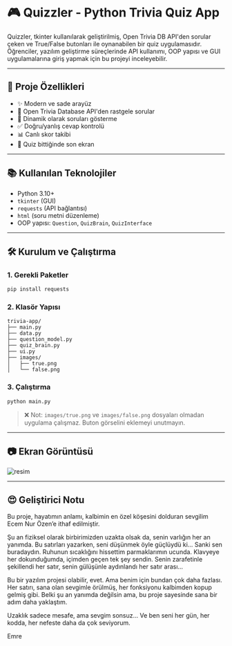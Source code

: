 # 🎮 Quizzler - Python Trivia Quiz App

Quizzler, tkinter kullanılarak geliştirilmiş, Open Trivia DB API'den sorular çeken ve True/False butonları ile oynanabilen bir quiz uygulamasıdır. Öğrenciler, yazılım geliştirme süreçlerinde API kullanımı, OOP yapısı ve GUI uygulamalarına giriş yapmak için bu projeyi inceleyebilir.

---

## 📅 Proje Özellikleri

* ✨ Modern ve sade arayüz
* 📝 Open Trivia Database API'den rastgele sorular
* 🔀 Dinamik olarak soruları gösterme
* ✅ Doğru/yanlış cevap kontrolü
* 📊 Canlı skor takibi
* 🔴 Quiz bittiğinde son ekran

---

## 📚 Kullanılan Teknolojiler

* Python 3.10+
* `tkinter` (GUI)
* `requests` (API bağlantısı)
* `html` (soru metni düzenleme)
* OOP yapısı: `Question`, `QuizBrain`, `QuizInterface`

---

## 🛠 Kurulum ve Çalıştırma

### 1. Gerekli Paketler

```bash
pip install requests
```

### 2. Klasör Yapısı

```
trivia-app/
├── main.py
├── data.py
├── question_model.py
├── quiz_brain.py
├── ui.py
├── images/
│   ├── true.png
│   └── false.png
```

### 3. Çalıştırma

```bash
python main.py
```

> ❌ Not: `images/true.png` ve `images/false.png` dosyaları olmadan uygulama çalışmaz. Buton görselini eklemeyi unutmayın.

---

## 📷 Ekran Görüntüsü

![resim](https://github.com/user-attachments/assets/0f3549fc-492a-4615-a9d6-7796c24fe644)

---

## 😍 Geliştirici Notu
Bu proje, hayatımın anlamı, kalbimin en özel köşesini dolduran sevgilim Ecem Nur Özen’e ithaf edilmiştir.

Şu an fiziksel olarak birbirimizden uzakta olsak da, senin varlığın her an yanımda. Bu satırları yazarken, seni düşünmek öyle güçlüydü ki… Sanki sen buradaydın. Ruhunun sıcaklığını hissettim parmaklarımın ucunda. Klavyeye her dokunduğumda, içimden geçen tek şey sendin. Senin zarafetinle şekillendi her satır, senin gülüşünle aydınlandı her satır arası…

Bu bir yazılım projesi olabilir, evet. Ama benim için bundan çok daha fazlası. Her satırı, sana olan sevgimle örülmüş, her fonksiyonu kalbimden kopup gelmiş gibi. Belki şu an yanımda değilsin ama, bu proje sayesinde sana bir adım daha yaklaştım.

Uzaklık sadece mesafe, ama sevgim sonsuz... Ve ben seni her gün, her kodda, her nefeste daha da çok seviyorum.

Emre
